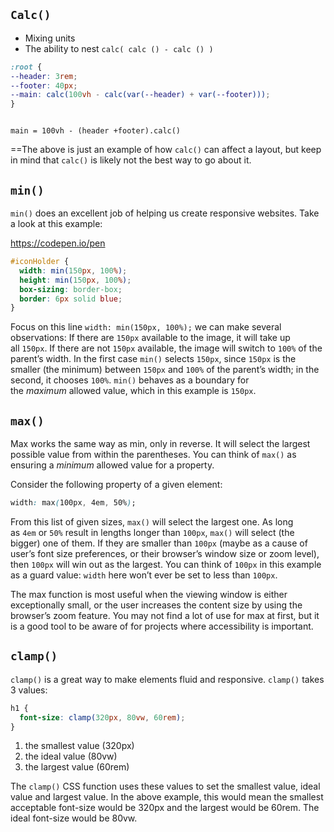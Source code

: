 
## `Calc()`

-   Mixing units
-   The ability to nest `calc( calc () - calc () )`

```css
:root {
--header: 3rem;
--footer: 40px;
--main: calc(100vh - calc(var(--header) + var(--footer)));
}
```
```

main = 100vh - (header +footer).calc()

```


==The above is just an example of how `calc()` can affect a layout, but keep in mind that `calc()` is likely not the best way to go about it.

##  `min()`

`min()` does an excellent job of helping us create responsive websites. Take a look at this example:

https://codepen.io/pen

```css
#iconHolder {
  width: min(150px, 100%);
  height: min(150px, 100%);
  box-sizing: border-box;
  border: 6px solid blue;
}
```

Focus on this line `width: min(150px, 100%);` we can make several observations: If there are `150px` available to the image, it will take up all `150px`. If there are not `150px` available, the image will switch to `100%` of the parent’s width. In the first case `min()` selects `150px`, since `150px` is the smaller (the minimum) between `150px` and `100%` of the parent’s width; in the second, it chooses `100%`. `min()` behaves as a boundary for the _maximum_ allowed value, which in this example is `150px`.

## `max()`

Max works the same way as min, only in reverse. It will select the largest possible value from within the parentheses. You can think of `max()` as ensuring a _minimum_ allowed value for a property.

Consider the following property of a given element:

```css
width: max(100px, 4em, 50%);
```

From this list of given sizes, `max()` will select the largest one. As long as `4em` or `50%` result in lengths longer than `100px`, `max()` will select (the bigger) one of them. If they are smaller than `100px` (maybe as a cause of user’s font size preferences, or their browser’s window size or zoom level), then `100px` will win out as the largest. You can think of `100px` in this example as a guard value: `width` here won’t ever be set to less than `100px`.

The max function is most useful when the viewing window is either exceptionally small, or the user increases the content size by using the browser’s zoom feature. You may not find a lot of use for max at first, but it is a good tool to be aware of for projects where accessibility is important.

## `clamp()`

`clamp()` is a great way to make elements fluid and responsive. `clamp()` takes 3 values:

```css
h1 {
  font-size: clamp(320px, 80vw, 60rem);
}
```

1.  the smallest value (320px)
2.  the ideal value (80vw)
3.  the largest value (60rem)

The `clamp()` CSS function uses these values to set the smallest value, ideal value and largest value. In the above example, this would mean the smallest acceptable font-size would be 320px and the largest would be 60rem. The ideal font-size would be 80vw.
